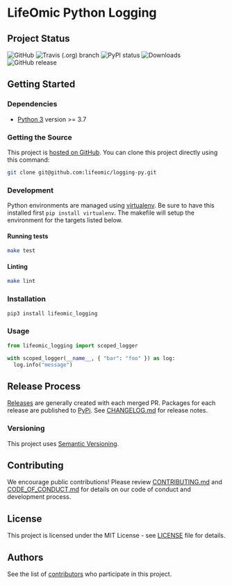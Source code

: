 # LifeOmic Python Logging

## Project Status

![GitHub](https://img.shields.io/github/license/lifeomic/logging-py.svg?style=for-the-badge)
![Travis (.org) branch](https://img.shields.io/travis/lifeomic/logging-py/master.svg?style=for-the-badge)
![PyPI status](https://img.shields.io/pypi/status/lifeomic_logging.svg?style=for-the-badge)
![Downloads](https://img.shields.io/pypi/dw/lifeomic_logging?style=for-the-badge)
![GitHub release](https://img.shields.io/github/release/lifeomic/logging-py.svg?style=for-the-badge)

## Getting Started

### Dependencies

* [Python 3](https://www.python.org/download/releases/3.0/) version >= 3.7

### Getting the Source

This project is [hosted on GitHub](https://github.com/lifeomic/logging-py). You can clone this project directly using this command:

```bash
git clone git@github.com:lifeomic/logging-py.git
```

### Development

Python environments are managed using [virtualenv](https://virtualenv.pypa.io/en/latest/).  Be sure to have this installed first `pip install virtualenv`.  The makefile will setup the environment for the targets listed below.

#### Running tests

```bash
make test
```

#### Linting

```bash
make lint
```

### Installation

```bash
pip3 install lifeomic_logging
```

### Usage

```python
from lifeomic_logging import scoped_logger

with scoped_logger(__name__, { "bar": "foo" }) as log:
  log.info("message")
```

## Release Process

[Releases](https://github.com/lifeomic/logging-py/releases) are generally created with each merged PR. Packages for each release are published to [PyPi](https://pypi.org/project/phc/). See [CHANGELOG.md](CHANGELOG.md) for release notes.

### Versioning

This project uses [Semantic Versioning](http://semver.org/).

## Contributing

We encourage public contributions! Please review [CONTRIBUTING.md](CONTRIBUTING.md) and [CODE_OF_CONDUCT.md](CODE_OF_CONDUCT.md) for details on our code of conduct and development process.

## License

This project is licensed under the MIT License - see [LICENSE](LICENSE) file for details.

## Authors

See the list of [contributors](https://github.com/lifeomic/cli/contributors) who participate in this project.
